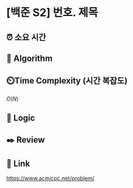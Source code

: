 # [백준 S2] 번호. 제목
 
## ⏰  **소요 시간**

## :pushpin: **Algorithm**


## ⏲️**Time Complexity (시간 복잡도)**
$O(N)$

## :round_pushpin: **Logic**


## :black_nib: **Review**


## 📡 Link
https://www.acmicpc.net/problem/